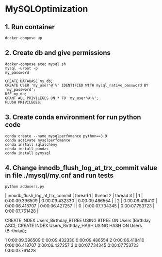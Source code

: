# MySQLOptimization 

## 1. Run container 
`docker-compose up` 

## 2. Create db and give permissions 
```
docker-compose exec mysql sh
mysql -uroot -p
my_password

CREATE DATABASE my_db;
CREATE USER 'my_user'@'%' IDENTIFIED WITH mysql_native_password BY 'my_password';
USE my_db;
GRANT ALL PRIVILEGES ON * TO 'my_user'@'%';
FLUSH PRIVILEGES;
``` 

## 3. Create conda environment for run python code 
```
conda create --name mysqlperfomance python==3.9
conda activate mysqlperfomance
conda install sqlalchemy
conda install pandas
conda install pymysql
``` 

## 4. Change innodb_flush_log_at_trx_commit value in file ./mysql/my.cnf and run tests
```
python addusers.py
``` 

| innodb_flush_log_at_trx_commit | thread 1 | thread 2 | thread 3 |
| 1 | 0:00:09.396509 | 0:00:09.432330 | 0:00:09.486554 |
| 2 | 0:00:06.418410 | 0:00:06.418707 | 0:00:06.427257 |
| 0 | 0:00:07.734345 | 0:00:07.753723 | 0:00:07.761428 |

CREATE INDEX Users_Birthday_BTREE USING BTREE ON Users (Birthday ASC);
CREATE INDEX Users_Birthday_HASH USING HASH ON Users (Birthday);




1
0:00:09.396509
0:00:09.432330
0:00:09.486554
2
0:00:06.418410
0:00:06.418707
0:00:06.427257
3
0:00:07.734345
0:00:07.753723
0:00:07.761428
